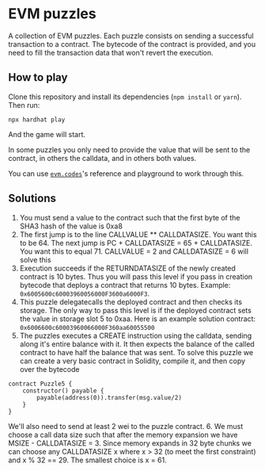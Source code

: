 # EVM puzzles

A collection of EVM puzzles. Each puzzle consists on sending a successful transaction to a contract. The bytecode of the contract is provided, and you need to fill the transaction data that won't revert the execution.

## How to play

Clone this repository and install its dependencies (`npm install` or `yarn`). Then run:

```
npx hardhat play
```

And the game will start.

In some puzzles you only need to provide the value that will be sent to the contract, in others the calldata, and in others both values.

You can use [`evm.codes`](https://www.evm.codes/)'s reference and playground to work through this.

## Solutions
1. You must send a value to the contract such that the first byte of the SHA3 hash of the value is 0xa8
2. The first jump is to the line CALLVALUE ** CALLDATASIZE. You want this to be 64. The next jump is PC + CALLDATASIZE = 65 + CALLDATASIZE. You want this to equal 71. CALLVALUE = 2 and CALLDATASIZE = 6 will solve this
3. Execution succeeds if the RETURNDATASIZE of the newly created contract is 10 bytes. Thus you will pass this level if you pass in creation bytecode that deploys a contract that returns 10 bytes. Example: `0x6005600c60003960056000F3600a6000F3`.
4. This puzzle delegatecalls the deployed contract and then checks its storage. The only way to pass this level is if the deployed contract sets the value in storage slot
5 to 0xaa. Here is an example solution contract: `0x6006600c60003960066000F360aa60055500`
5. The puzzles executes a CREATE instruction using the calldata, sending along it's entire balance with it. It then expects the balance of the called contract to have
half the balance that was sent. To solve this puzzle we can create a very basic contract in Solidity, compile it, and then copy over the bytecode
```
contract Puzzle5 {
    constructor() payable {
        payable(address(0)).transfer(msg.value/2)
    }
}
```
We'll also need to send at least 2 wei to the puzzle contract.
6. We must choose a call data size such that after the memory expansion we have MSIZE - CALLDATASIZE = 3. Since memory expands in 32 byte chunks we can choose any CALLDATASIZE x where x > 32 (to meet the first constraint) and x % 32 == 29. The smallest choice is x = 61.